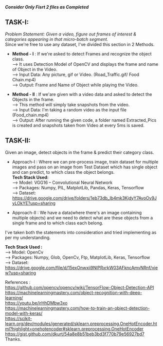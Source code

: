 _**Consider Only Fisrt 2 files as Completed**_

## TASK-I: 
_Problem Statement: Given a video, figure out frames of interest & categories appearing in that micro-batch segment._  
Since we're free to use any dataset, I've divided this section in 2 Methods.  
 
- **Method - I** :  If we're asked to detect Frames and recognize the object class.     
-->  It uses Detection Model of OpenCV and displays the frame and name of Object in the Video.  
-->  Input Data:  Any picture, gif or Video. (Road_Traffic.gif/ Food Chain.mp4)  
-->  Output: Frame and Name of Object while playing the Video.    

- **Method - II** : If we'are given with a video data and asked to detect the Objects in the frame.   
--> This method will simply take snapshots from the video.  
--> Input Data: I'm taking a random video as the input file (Food_chain.mp4)  
--> Output: After running the given code, a folder named Extracted_Pics is created and snapshots taken from Video at every 5ms is saved.  



## TASK-II: 
Given an image, detect objects in the frame & predict their category class.  
- Approach-I : Where we can pre-process image, train dataset for multiple images and pass on an image from Test Dataset which has single object and can predict, to which class the object belongs.      
**Tech Stack Used:**  
--> Model: VGG16 – Convolutional Neural Network  
--> Packages: Numpy, PIL, MatplotLib, Pandas, Keras, Tensorflow  
--> Dataset: https://drive.google.com/drive/folders/1eb73db_Ib4mk3KjdyY7AvoOy9JyLOkYE?usp=sharing


- Approach-II : We have a data(where there's an image containing multiple objects) and we need to detect what are these objects from a single frame and to which class each belong.  

I've taken both the statements into consideration and tried implementing as per my understanding.

**Tech Stack Used :**  
--> Model: OpenCv  
--> Packages: Numpy, Glob, OpenCv, Ftp, MatplotLib, Keras, Tensorflow  
--> Dataset: https://drive.google.com/file/d/15exOnwxii9NlPRxrkW03AFkncAmvNRnf/view?usp=sharing 


References :  
https://github.com/opencv/opencv/wiki/TensorFlow-Object-Detection-API
https://machinelearningmastery.com/object-recognition-with-deep-learning/  
https://youtu.be/irHhDMbw3xo  
https://machinelearningmastery.com/how-to-train-an-object-detection-model-with-keras/  
https://scikit-learn.org/dev/modules/generated/sklearn.preprocessing.OneHotEncoder.html?highlight=onehotencoder#sklearn.preprocessing.OneHotEncoder  
https://gist.github.com/dkurt/54a8e8b51beb3bd3f770b79e56927bd7  
Thanks.   

